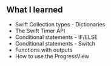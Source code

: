 ## What I learned

* Swift Collection types - Dictionaries
* The Swift Timer API
* Conditional statements - IF/ELSE
* Conditional statements - Switch
* Functions with outputs
* How to use the ProgressView
